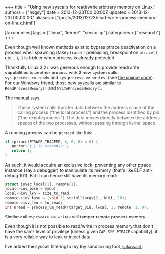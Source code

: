 +++
title = "Using new syscalls for read/write arbitrary memory on Linux."
authors = ["hugsy"]
date = 2013-12-23T00:00:00Z
updated = 2013-12-23T00:00:00Z
aliases = ["/posts/2013/12/23/read-write-process-memory-on-linux.html"]

[taxonomies]
tags = ["linux", "kernel", "seccomp"]
categories = ["research"]
+++

Even though well known methods exist to bypass ptrace deactivation on a process when spawning (fake `ptrace()` preloading, breakpoint on `ptrace()`, etc... ), it is trickier when process is already protected.

Thankfully Linux 3.2+ was generous enough to provide read/write capabilities to another process with 2 new system calls: `sys_process_vm_readv` and `sys_process_vm_writev`. (see [the source code](https://github.com/torvalds/linux/blob/975f3b6da18020f1c8a7667ccb08fa542928ec03/arch/x86/entry/syscalls/syscall_64.tbl#L321)). For our Windows friend, those new syscalls are similar to `ReadProcessMemory()` and `WriteProcessMemory()`.

The manual says:
> These system calls transfer data between the address space of the calling process  ("the  local  process") and the process identified by pid ("the remote process").  The data moves directly  between  the address spaces of the two processes, without passing through kernel space.

A running process can be `ptrace`d like this:

``` c
if (ptrace(PTRACE_TRACEME, 0, 0, 0) < 0) {
   perror("[-] is traced\n");
   return 1;
}
```

As such, it would acquire an exclusive lock, preventing any other ptrace instance (say a debugger) to manipulate its memory (that's like ELF anti-debug 101). But it can hence still have its memory read:

``` c
struct iovec local[1], remote[1];
local->iov_base = mybuf;
local->iov_len = size_to_read;
remote->iov_base = (void *) strtoll(argv[2], NULL, 16);
remote->iov_len = to_read;
int nread = process_vm_readv(target_pid, local, 1, remote, 1, 0);
```
Similar call to `process_vm_writev` will tamper remote process memory.

Even though it is not possible to read/write in process memory that don't have the same level of privilege (unless given `CAP_SYS_PTRACE` capability), it is a very reliable way to leak or inject data.

I've added the syscall filtering to my toy sandboxing tool, [`bakassabl`](https://github.com/hugsy/bakassabl).
